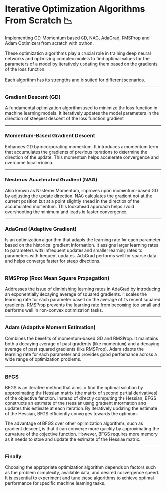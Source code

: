 # Iterative Optimization Algorithms From Scratch :chart_with_downwards_trend:
Implementing GD, Momentum based GD, NAG, AdaGrad, RMSProp and Adam Optimizers from scratch with python.<br> <br>
These optimization algorithms play a crucial role in training deep neural networks and optimizing complex models to find optimal values for the parameters of a model by iteratively updating them based on the gradients of the loss function. <br> <br>
Each algorithm has its strengths and is suited for different scenarios.

---------------------------------------------------------------------------------------
### Gradient Descent (GD)
A fundamental optimization algorithm used to minimize the loss function in machine learning models. It iteratively updates the model parameters in the direction of steepest descent of the loss function gradient.

----------------------------------------------------------------------------------------
### Momentum-Based Gradient Descent
Enhances GD by incorporating momentum. It introduces a momentum term that accumulates the gradients of previous iterations to determine the direction of the update. This momentum helps accelerate convergence and overcome local minima.

-----------------------------------------------------------------------------------------
### Nesterov Accelerated Gradient (NAG)
Also known as Nesterov Momentum, improves upon momentum-based GD by adjusting the update direction. NAG calculates the gradient not at the current position but at a point slightly ahead in the direction of the accumulated momentum. This lookahead approach helps avoid overshooting the minimum and leads to faster convergence.

------------------------------------------------------------------------------------------
### AdaGrad (Adaptive Gradient)
Is an optimization algorithm that adapts the learning rate for each parameter based on the historical gradient information. It assigns larger learning rates to parameters with infrequent updates and smaller learning rates to parameters with frequent updates. AdaGrad performs well for sparse data and helps converge faster for steep directions.

-----------------------------------------------------------------------------------------
### RMSProp (Root Mean Square Propagation)
Addresses the issue of diminishing learning rates in AdaGrad by introducing an exponentially decaying average of squared gradients. It scales the learning rate for each parameter based on the average of its recent squared gradients. RMSProp prevents the learning rate from becoming too small and performs well in non-convex optimization tasks.

-----------------------------------------------------------------------------------------------
### Adam (Adaptive Moment Estimation)
Combines the benefits of momentum-based GD and RMSProp. It maintains both a decaying average of past gradients (like momentum) and a decaying average of past squared gradients (like RMSProp). Adam adapts the learning rate for each parameter and provides good performance across a wide range of optimization problems.

----------------------------------------------------------------------------------------------------
### BFGS
BFGS is an iterative method that aims to find the optimal solution by approximating the Hessian matrix (the matrix of second partial derivatives) of the objective function. Instead of directly computing the Hessian, BFGS constructs an estimate of the Hessian using gradient information and updates this estimate at each iteration. By iteratively updating the estimate of the Hessian, BFGS efficiently converges towards the optimum.

The advantage of BFGS over other optimization algorithms, such as gradient descent, is that it can converge more quickly by approximating the curvature of the objective function. However, BFGS requires more memory as it needs to store and update the estimate of the Hessian matrix.

--------------------------------------------------------------------------------------------------
### Finally
Choosing the appropriate optimization algorithm depends on factors such as the problem complexity, available data, and desired convergence speed. It is essential to experiment and tune these algorithms to achieve optimal performance for specific machine learning tasks.
